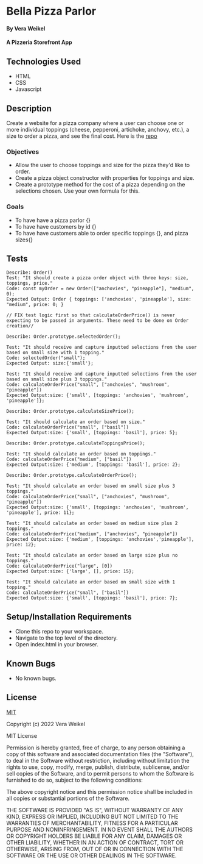 
# Bella Pizza Parlor

#### By Vera Weikel

#### A Pizzeria  Storefront App

## Technologies Used

* HTML 
* CSS 
* Javascript

## Description
Create a website for a pizza company where a user can choose one or more individual toppings (cheese, pepperoni, artichoke, anchovy, etc.), a size to order a pizza, and see the final cost. Here is the [repo](https://github.com/QuietEvolver/bella-pizza-parlor.git)

### Objectives 
* Allow the user to choose toppings and size for the pizza they'd like to order.
* Create a pizza object constructor with properties for toppings and size.
* Create a prototype method for the cost of a pizza depending on the selections chosen. Use your own formula for this.

### Goals
- To have have a pizza parlor {}
- To have have customers by id {}
- To have have customers able to order specific toppings {}, and pizza sizes{}

## Tests
```
Describe: Order()           
Test: "It should create a pizza order object with three keys: size, toppings, price."
Code: const myOrder = new Order(["anchovies", "pineapple"], "medium", 0);
Expected Output: Order { toppings: ['anchovies', 'pineapple'], size: "medium", price: 0; }

// FIX test logic first so that calculateOrderPrice() is never expecting to be passed in arguments. These need to be done on Order creation//

Describe: Order.prototype.selectedOrder();

Test: "It should receive and capture inputted selections from the user based on small size with 1 topping."
Code: selectedOrder("small");
Expected Output: size:{'small'};

Test: "It should receive and capture inputted selections from the user based on small size plus 3 toppings."
Code: calculateOrderPrice("small", ["anchovies", "mushroom", "pineapple"])
Expected Output:size: {'small', [toppings: 'anchovies', 'mushroom', 'pineapple']};

Describe: Order.prototype.calculateSizePrice();

Test: "It should calculate an order based on size."
Code: calculateOrderPrice("small", ["basil"])
Expected Output:size: {'small', [toppings: 'basil'], price: 5};

Describe: Order.prototype.calculateToppingsPrice();

Test: "It should calculate an order based on toppings."
Code: calculateOrderPrice("medium", ["basil"])
Expected Output:size: {'medium', [toppings: 'basil'], price: 2};

Describe: Order.prototype.calculateOrderPrice();

Test: "It should calculate an order based on small size plus 3 toppings."
Code: calculateOrderPrice("small", ["anchovies", "mushroom", "pineapple"])
Expected Output:size: {'small', [toppings: 'anchovies', 'mushroom', 'pineapple'], price: 11};

Test: "It should calculate an order based on medium size plus 2 toppings."
Code: calculateOrderPrice("medium", ["anchovies", "pineapple"])
Expected Output:size: {'medium', [toppings: 'anchovies','pineapple'], price: 12};

Test: "It should calculate an order based on large size plus no toppings."
Code: calculateOrderPrice("large", [0])
Expected Output:size: {'large', [], price: 15};

Test: "It should calculate an order based on small size with 1 topping."
Code: calculateOrderPrice("small", ["basil"])
Expected Output:size: {'small', [toppings: 'basil'], price: 7};

```
## Setup/Installation Requirements

* Clone this repo to your workspace.
* Navigate to the top level of the directory.
* Open index.html in your browser.

## Known Bugs

* No known bugs.

## License

[MIT](https://choosealicense.com/licenses/mit/)

Copyright (c) 2022 Vera Weikel

MIT License

Permission is hereby granted, free of charge, to any person obtaining a copy
of this software and associated documentation files (the "Software"), to deal
in the Software without restriction, including without limitation the rights
to use, copy, modify, merge, publish, distribute, sublicense, and/or sell
copies of the Software, and to permit persons to whom the Software is
furnished to do so, subject to the following conditions:

The above copyright notice and this permission notice shall be included in all
copies or substantial portions of the Software.

THE SOFTWARE IS PROVIDED "AS IS", WITHOUT WARRANTY OF ANY KIND, EXPRESS OR
IMPLIED, INCLUDING BUT NOT LIMITED TO THE WARRANTIES OF MERCHANTABILITY,
FITNESS FOR A PARTICULAR PURPOSE AND NONINFRINGEMENT. IN NO EVENT SHALL THE
AUTHORS OR COPYRIGHT HOLDERS BE LIABLE FOR ANY CLAIM, DAMAGES OR OTHER
LIABILITY, WHETHER IN AN ACTION OF CONTRACT, TORT OR OTHERWISE, ARISING FROM,
OUT OF OR IN CONNECTION WITH THE SOFTWARE OR THE USE OR OTHER DEALINGS IN THE
SOFTWARE.